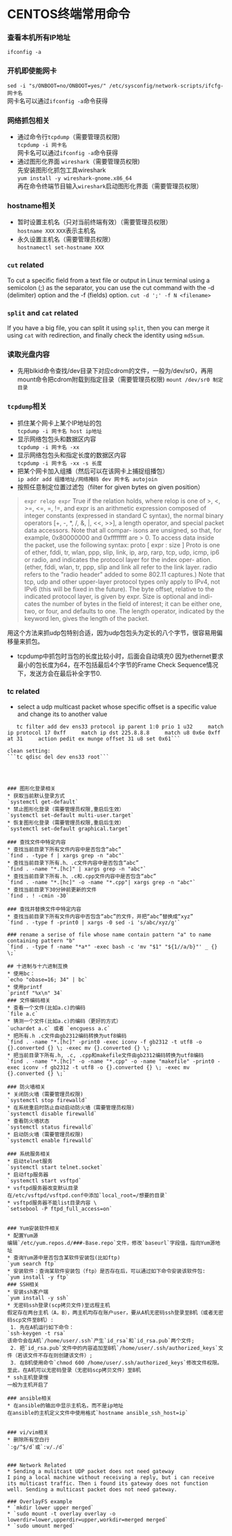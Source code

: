 # CENTOS终端常用命令
###  查看本机所有IP地址
`ifconfig -a`
### 开机即使能网卡
`sed -i "s/ONBOOT=no/ONBOOT=yes/" /etc/sysconfig/network-scripts/ifcfg-网卡名`  
网卡名可以通过`ifconfig -a`命令获得
### 网络抓包相关  
* 通过命令行`tcpdump`（需要管理员权限)  
`tcpdump -i 网卡名`  
网卡名可以通过`ifconfig -a`命令获得
* 通过图形化界面 `wireshark`（需要管理员权限)  
先安装图形化抓包工具wireshark  
`yum install -y wireshark-gnome.x86_64`  
再在命令终端节目输入`wireshark`启动图形化界面（需要管理员权限）
### hostname相关
* 暂时设置主机名（只对当前终端有效）（需要管理员权限）  
`hostname XXX` `XXX`表示主机名
* 永久设置主机名（需要管理员权限）  
`hostnamectl set-hostname XXX`


### `cut` related
To cut a specific field from a text file or output in Linux terminal using a semicolon (;) as the separator, you can use the cut command with the -d (delimiter) option and the -f (fields) option.
`cut -d ';' -f N <filename>`

### `split` and `cat` related
If you have a big file, you can split it using `split`, then you can merge it using `cat` with redirection, and finally check the identity using `md5sum`.

### 读取光盘内容 
* 先用blkid命令查找/dev目录下对应cdrom的文件，一般为/dev/sr0，再用mount命令把cdrom附载到指定目录（需要管理员权限) 
`mount /dev/sr0 制定目录`

### `tcpdump`相关
* 抓住某个网卡上某个IP地址的包  
`tcpdump -i 网卡名 host ip地址`
* 显示网络包包头和数据区内容    
`tcpdump -i 网卡名 -xx`
* 显示网络包包头和指定长度的数据区内容  
`tcpdump -i 网卡名 -xx -s 长度`
* 把某个网卡加入组播（然后可以在该网卡上捕捉组播包）  
`ip addr add 组播地址/网络掩码 dev 网卡名 autojoin`
* 按照任意制定位置过滤包（filter for given bytes on given position）
> `expr relop expr`
>       True if the relation holds, where relop is one of >, <, >=, <=,  =,  !=,  and
>       expr  is an arithmetic expression composed of integer constants (expressed in
>       standard C syntax), the normal binary operators [+, -, *, /, &, |, <<, >>], a
>       length  operator,  and  special packet data accessors.  Note that all compar-
>       isons are unsigned, so that, for example, 0x80000000 and 0xffffffff are >  0.
>       To access data inside the packet, use the following syntax:
>            proto [ expr : size ]
>       Proto  is  one of ether, fddi, tr, wlan, ppp, slip, link, ip, arp, rarp, tcp,
>       udp, icmp, ip6 or radio, and indicates the protocol layer for the index oper-
>       ation.   (ether,  fddi,  wlan,  tr,  ppp, slip and link all refer to the link
>       layer. radio refers to the "radio header" added  to  some  802.11  captures.)
>       Note  that  tcp, udp and other upper-layer protocol types only apply to IPv4,
>       not IPv6 (this will be fixed in the future).  The byte  offset,  relative  to
>       the  indicated  protocol layer, is given by expr.  Size is optional and indi-
>       cates the number of bytes in the field of interest; it  can  be  either  one,
>       two,  or  four,  and  defaults to one.  The length operator, indicated by the
>       keyword len, gives the length of the packet.

用这个方法来抓udp包特别合适，因为udp包包头为定长的八个字节，很容易用偏移量来抓包。
* tcpdump中抓包时当包的长度比较小时，后面会自动填充0 
因为ethernet要求最小的包长度为64，在不包括最后4个字节的Frame Check Sequence情况下，发送方会在最后补全字节0.

### tc related
* select a udp multicast packet whose specific offset is a specific value and change its to another value
 ```tc qdisc del dev ens33 root
    tc filter add dev ens33 protocol ip parent 1:0 prio 1 u32     match ip protocol 17 0xff     match ip dst 225.8.8.8     match u8 0x6e 0xff at 31     action pedit ex munge offset 31 u8 set 0x61```

clean setting:
 ```tc qdisc del dev ens33 root```




### 图形化登录相关
* 获取当前默认登录方式
`systemctl get-default`
* 禁止图形化登录（需要管理员权限,重启后生效）  
`systemctl set-default multi-user.target`
* 恢复图形化登录（需要管理员权限,重启后生效）  
`systemctl set-default graphical.target`

### 查找文件中特定内容
* 查找当前目录下所有文件内容中是否包含“abc”  
`find . -type f | xargs grep -n "abc"`
* 查找当前目录下所有.h、.c文件内容中是否包含“abc”  
`find . -name "*.[hc]" | xargs grep -n "abc"` 
* 查找当前目录下所有.h、.c和.cpp文件内容中是否包含“abc”  
`find . -name "*.[hc]" -o -name "*.cpp"| xargs grep -n "abc"` 
* 查找当前目录下30分钟前更新的文件
`find . ! -cmin -30` 

### 查找并替换文件中特定内容
* 查找当前目录下所有文件内容中否包含“abc”的文件，并把“abc”替换成“xyz”  
`find . -type f -print0 | xargs -0 sed -i 's/abc/xyz/g'`

### rename a serise of file whose name contain pattern "a" to name containing pattern "b"
`find . -type f -name "*a*" -exec bash -c 'mv "$1" "${1//a/b}"' _ {} \;`

## 十进制与十六进制互换
* 使用bc：  
`echo "obase=16; 34" | bc`
* 使用printf  
`printf "%x\n" 34`
### 文件编码相关
* 查看一个文件(比如a.c)的编码  
`file a.c`
* 猜测一个文件(比如a.c)的编码（更好的方式）  
`uchardet a.c` 或者 `encguess a.c`
* 把所有.h .c文件由gb2312编码转换为utf8编码  
`find . -name "*.[hc]" -print0 -exec iconv -f gb2312 -t utf8 -o {}.converted {} \; -exec mv {}.converted {} \;`
* 把当前目录下所有.h, .c, .cpp和makefile文件由gb2312编码转换为utf8编码  
`find . -name "*.[hc]" -o -name "*.cpp" -o -name "makefile" -print0 -exec iconv -f gb2312 -t utf8 -o {}.converted {} \; -exec mv {}.converted {} \;`

### 防火墙相关
* 关闭防火墙（需要管理员权限)  
`systemctl stop firewalld`
* 在系统重启时防止自动启动防火墙（需要管理员权限)  
`systemctl disable firewalld`
* 查看防火墙状态  
`systemctl status firewalld`
* 启动防火墙（需要管理员权限)    
`systemctl enable firewalld`

### 系统服务相关
* 启动telnet服务  
`systemctl start telnet.socket`
* 启动ftp服务器  
`systemctl start vsftpd`
* vsftpd服务器改变默认目录  
在/etc/vsftpd/vsftpd.conf中添加`local_root=/想要的目录`
* vsftpd服务器不能list目录内容 \
`setsebool -P ftpd_full_access=on`


### Yum安装软件相关
* 配置Yum源  
编辑`/etc/yum.repos.d/###-Base.repo`文件，修改`baseurl`字段值，指向Yum源地址
* 查询Yum源中是否包含某软件安装包(比如ftp)  
`yum search ftp`
* 安装软件：查询某软件安装包（ftp）是否存在后，可以通过如下命令安装该软件包:  
`yum install -y ftp`
### SSH相关
* 安装ssh客户端  
`yum install -y ssh`
* 无密码ssh登录(scp拷贝文件)至远程主机  
假定存在两台主机（A，B），两主机均存在账户user，要从A机无密码ssh登录至B机（或者无密码scp文件至B机）:
  1. 先在A机运行如下命令：  
`ssh-keygen -t rsa`  
该命令会在A机`/home/user/.ssh`产生`id_rsa`和`id_rsa.pub`两个文件;
  2. 把`id_rsa.pub`文件中的内容追加至B机`/home/user/.ssh/authorized_keys`文件（若该文件不存在则创建该文件）;  
  3. 在B机使用命令`chmod 600 /home/user/.ssh/authorized_keys`修改文件权限。  
至此，在A机可以无密码登录（无密码scp拷贝文件）至B机
* ssh主机登录慢
一般为主机开启了

### ansible相关
* 在ansible的输出中显示主机名，而不是ip地址  
在ansible的主机定义文件中使用格式`hostname ansible_ssh_host=ip`


### vi/vim相关
* 删除所有空白行
`:g/^$/d`或`:v/./d`


### Network Related
* Sending a mulitcast UDP packet does not need gateway 
I ping a local machine without receiving a reply, but i can receive its multicast traffic. Then i found its gateway does not function well. Sending a multicast packet does not need gateway.

### OverlayFS example
* `mkdir lower upper merged`
* `sudo mount -t overlay overlay -o lowerdir=lower,upperdir=upper,workdir=merged merged`
* `sudo umount merged`
